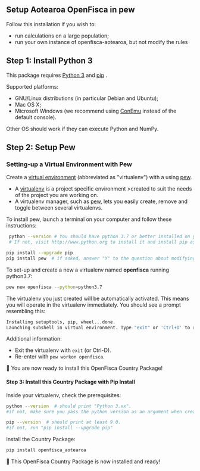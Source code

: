## Setup Aotearoa OpenFisca in pew

Follow this installation if you wish to:
  - run calculations on a large population;
  - run your own instance of openfisca-aotearoa, but not modify the rules

## Step 1: Install Python 3

This package requires [Python 3](https://www.python.org/downloads/) and [pip](https://pip.pypa.io/en/stable/installing/) .

Supported platforms:
- GNU/Linux distributions (in particular Debian and Ubuntu);
- Mac OS X;
- Microsoft Windows (we recommend using [ConEmu](https://conemu.github.io/) instead of the default console).

Other OS should work if they can execute Python and NumPy.

## Step 2: Setup Pew

### Setting-up a Virtual Environment with Pew

Create a [virtual environment](https://virtualenv.pypa.io/en/stable/) (abbreviated as "virtualenv") with a using [pew](https://github.com/berdario/pew).

- A [virtualenv](https://virtualenv.pypa.io/en/stable/) is a project specific environment >created to suit the needs of the project you are working on.
- A virtualenv manager, such as [pew](https://github.com/berdario/pew), lets you easily create, remove and toggle between several virtualenvs.

To install pew, launch a terminal on your computer and follow these instructions:

```sh
 python --version # You should have python 3.7 or better installed on your computer.
 # If not, visit http://www.python.org to install it and install pip as well.
```

```sh
pip install --upgrade pip
pip install pew  # if asked, answer "Y" to the question about modifying your shell config file.
```

To set-up and create a new a virtualenv named **openfisca** running python3.7:

```sh
pew new openfisca --python=python3.7
```

The virtualenv you just created will be automatically activated. This means you will operate in the virtualenv immediately. You should see a prompt resembling this:

```sh
Installing setuptools, pip, wheel...done.
Launching subshell in virtual environment. Type "exit" or 'Ctrl+D' to return.
```

Additional information:
- Exit the virtualenv with `exit` (or Ctrl-D).
- Re-enter with `pew workon openfisca`.

:tada: You are now ready to install this OpenFisca Country Package!

#### Step 3: Install this Country Package with Pip Install

Inside your virtualenv, check the prerequisites:

```sh
python --version  # should print "Python 3.xx".
#if not, make sure you pass the python version as an argument when creating your virtualenv
```

```sh
pip --version  # should print at least 9.0.
#if not, run "pip install --upgrade pip"
```

Install the Country Package:


```sh
pip install openfisca_aotearoa
```

:tada: This OpenFisca Country Package is now installed and ready!

